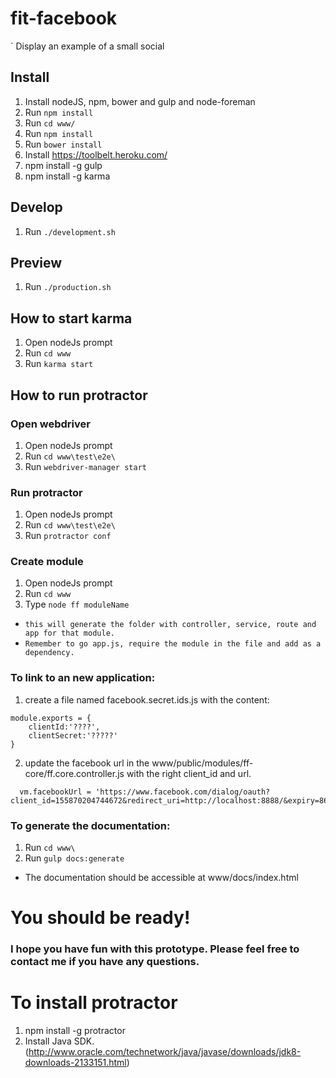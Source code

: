 # fit-facebook

` Display an example of a small social

## Install

1. Install nodeJS, npm, bower and gulp and node-foreman
2. Run `npm install`
3. Run `cd www/`
4. Run `npm install`
5. Run `bower install`
6. Install https://toolbelt.heroku.com/
7. npm install -g gulp
7. npm install -g karma

## Develop

1. Run `./development.sh`

## Preview

1. Run `./production.sh`
	
## How to start karma

1. Open nodeJs prompt
2. Run `cd www`
3. Run `karma start`

## How to run protractor

### Open webdriver

1. Open nodeJs prompt
2. Run `cd www\test\e2e\`
3. Run `webdriver-manager start`

### Run protractor

1. Open nodeJs prompt
2. Run `cd www\test\e2e\`
3. Run `protractor conf`

### Create module

1. Open nodeJs prompt
2. Run `cd www`
3. Type `node ff moduleName`

- `this will generate the folder with controller, service, route and app for that module.`
- `Remember to go app.js, require the module in the file and add as a dependency.`

### To link to an new application:
1. create a file named facebook.secret.ids.js with the content:
```
module.exports = {
    clientId:'????',
    clientSecret:'?????'
}
```
2. update the facebook url in the www/public/modules/ff-core/ff.core.controller.js with the right client_id and url.
```
  vm.facebookUrl = 'https://www.facebook.com/dialog/oauth?client_id=155870204744672&redirect_uri=http://localhost:8888/&expiry=86400&scope=email,user_posts,publish_actions,user_friends,user_status,user_games_activity,user_actions.fitness'
```

### To generate the documentation:
1. Run `cd www\`
2. Run `gulp docs:generate`
- The documentation should be accessible at www/docs/index.html

# You should be ready!

### I hope you have fun with this prototype. Please feel free to contact me if you have any questions.

# To install protractor
1. npm install -g protractor
2. Install Java SDK. (http://www.oracle.com/technetwork/java/javase/downloads/jdk8-downloads-2133151.html)

